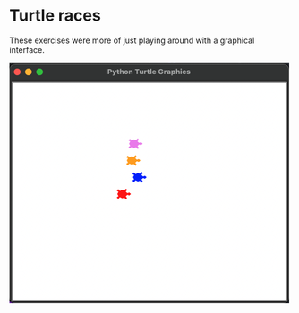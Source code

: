 # Turtle races

These exercises were more of just playing around with a graphical interface.

![turle race](../images/turtles.png)
